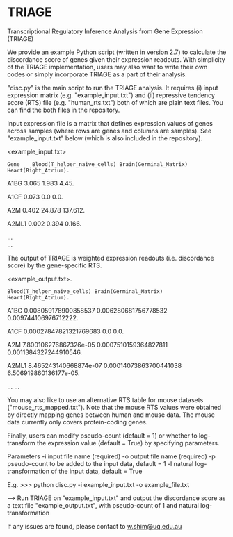 # TRIAGE
Transcriptional Regulatory Inference Analysis from Gene Expression (TRIAGE)

We provide an example Python script (written in version 2.7) to calculate the discordance score of genes given their expression readouts. With simplicity of the TRIAGE implementation, users may also want to write their own codes or simply incorporate TRIAGE as a part of their analysis.

"disc.py" is the main script to run the TRIAGE analysis. It requires (i) input expression matrix (e.g. "example_input.txt") and (ii) repressive tendency score (RTS) file (e.g. "human_rts.txt") both of which are plain text files. You can find the both files in the repository. 

Input expression file is a matrix that defines expression values of genes across samples (where rows are genes and columns are samples). See "example_input.txt" below (which is also included in the repository). 

<example_input.txt>

	Gene	Blood(T_helper_naive_cells)	Brain(Germinal_Matrix)	Heart(Right_Atrium). 

A1BG	3.065	1.983	4.45. 

A1CF	0.073	0.0	0.0. 

A2M	0.402	24.878	137.612. 

A2ML1	0.002	0.394	0.166. 

  
...  
...  

The output of TRIAGE is weighted expression readouts (i.e. discordance score) by the gene-specific RTS. 


<example_output.txt>. 

	Blood(T_helper_naive_cells)	Brain(Germinal_Matrix)	Heart(Right_Atrium). 
  
A1BG	0.008059178900858537	0.006280681756778532	0.009744106976712222. 

A1CF	0.00027847821321769683	0.0	0.0. 

A2M	7.800106276867326e-05	0.0007510159364827811	0.0011384327244910546. 

A2ML1	8.465243140668874e-07	0.00014073863700441038	6.506919860136177e-05. 


...
...



You may also like to use an alternative RTS table for mouse datasets ("mouse_rts_mapped.txt"). Note that the mouse RTS values were obtained by directly mapping genes between human and mouse data. The mouse data currently only covers protein-coding genes.

Finally, users can modify pseudo-count (default = 1) or whether to log-transform the expression value (default = True) by specifying parameters.

Parameters
  -i input file name (required)
  -o output file name (required)
  -p pseudo-count to be added to the input data, default = 1
  -l natural log-transformation of the input data, default = True    
  
  E.g. >>> python disc.py -i example_input.txt -o example_file.txt 
  
  --> Run TRIAGE on "example_input.txt" and output the discordance score as a text file "example_output.txt", with pseudo-count of 1 and natural log-transformation 

If any issues are found, please contact to w.shim@uq.edu.au
